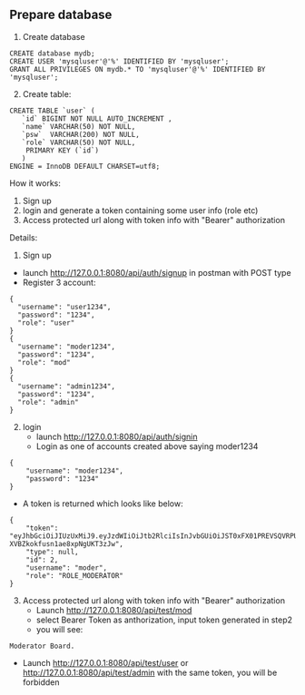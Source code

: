 Prepare database
--------------------------------------
1. Create database
```
CREATE database mydb;
CREATE USER 'mysqluser'@'%' IDENTIFIED BY 'mysqluser';
GRANT ALL PRIVILEGES ON mydb.* TO 'mysqluser'@'%' IDENTIFIED BY 'mysqluser';
```
2. Create table:
 ```
CREATE TABLE `user` (
	`id` BIGINT NOT NULL AUTO_INCREMENT ,
	`name` VARCHAR(50) NOT NULL,
	`psw`  VARCHAR(200) NOT NULL,
	`role` VARCHAR(50) NOT NULL,
	 PRIMARY KEY (`id`)	
	)
ENGINE = InnoDB DEFAULT CHARSET=utf8;
```


How it works:
1. Sign up
2. login and generate a token containing some user info (role etc)
3. Access protected url along with token info with "Bearer" authorization

Details:
1. Sign up
  - launch http://127.0.0.1:8080/api/auth/signup in postman with POST type
  - Register 3 account:
  ```aidl
{
    "username": "user1234",
    "password": "1234",
    "role": "user"
}
{
    "username": "moder1234",
    "password": "1234",
    "role": "mod"
}
{
    "username": "admin1234",
    "password": "1234",
    "role": "admin"
}
```
   
2. login
   - launch http://127.0.0.1:8080/api/auth/signin
   - Login as one of accounts created above saying moder1234
```aidl
{
    "username": "moder1234",
    "password": "1234"
}
```
   - A token is returned which looks like below:
```aidl
{
    "token": "eyJhbGciOiJIUzUxMiJ9.eyJzdWIiOiJtb2RlciIsInJvbGUiOiJST0xFX01PREVSQVRPUiIsImlhdCI6MTY0NDc0NTU5NiwiZXhwIjoxNjQ0ODMxOTk2fQ.JNWAoJl0pmuARVpUW3e7Cda2wIX2Lrwo2Nh1z3MOJ_R3HcZUGJriAKuu_4E-XVBZkokfusn1ae8xpNgUKT3zJw",
    "type": null,
    "id": 2,
    "username": "moder",
    "role": "ROLE_MODERATOR"
}
```
3. Access protected url along with token info with "Bearer" authorization
   - Launch http://127.0.0.1:8080/api/test/mod
   - select Bearer Token as anthorization, input token generated in step2
   - you will see:
```aidl
Moderator Board.
```
    
   - Launch http://127.0.0.1:8080/api/test/user or http://127.0.0.1:8080/api/test/admin with the same token, you will be forbidden



